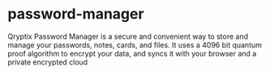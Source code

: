 # password-manager
Qryptix Password Manager is a secure and convenient way to store and manage your passwords, notes, cards, and files. It uses a 4096 bit quantum proof algorithm to encrypt your data, and syncs it with your browser and a private encrypted cloud
